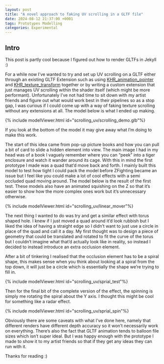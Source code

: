 ```yaml
---
layout: post
title: "A novel approach to faking UV scrolling in a GLTF file"
date: 2024-08-12 21:37:00 +0001
tags: Prototypes Modelling
categories: Experimental
---
```


## Intro

This post is partly cool because I figured out how to render GLTFs in Jekyll :)

For a while now I’ve wanted to try and set up UV scrolling on a GLTF either through an existing GLTF Extension such as using [KHR_animation_pointer](https://github.com/KhronosGroup/glTF/blob/main/extensions/2.0/Khronos/KHR_animation_pointer/README.md) and [KHR_texture_transform](https://github.com/KhronosGroup/glTF/blob/main/extensions/2.0/Khronos/KHR_texture_transform/README.md) together or by writing a custom extension that just manages UV scrolling within the shader itself (which might be more performant). Unfortunately I’ve not had time to sit down with my artist friends and figure out what would work best in their pipelines so as a stop gap, I was curious if I could come up with a way of faking texture scrolling without any extensions at all. The model below is what I ended up making.

{% include modelViewer.html id="scrolling_uv/scrolling_demo.glb"%}

If you look at the bottom of the model it may give away what I’m doing to make this work. 

The start of this idea came from pop-up picture books and how you can pull a bit of card to slide a hidden element into view. The main image I had in my head was of a book I vaguely remember where you can “peek” into a tiger enclosure and watch it wander around its cage. With this in mind the first prototype I made was a quad that’d move back and forth. I mainly built this model to test how tight I could pack the model before ZFighting became an issue but I feel like you could make a lot of cool effects with a semi occluded quad moving around. The model below is the result of the first test. These models also have an animated squishing on the Z so that it’s easier to show how the more complex ones work but it’s unnecessary otherwise.  

{% include modelViewer.html id="scrolling_uv/linear_mover"%}

The next thing I wanted to do was try and get a similar effect with torus shaped hole. I knew if I just moved a quad around it’d look rubbish but I liked the idea of having a straight edge so I didn’t want to just use a circle in place of the quad and call it a day. My first thought was to design a piece of geometry that could be translated and rotated to fit the curve of the torus but I couldn’t imagine what that’d actually look like in reality, so instead I decided to instead introduce an extra occlusion element. 

After a bit of tinkering I realised that the occlusion element has to be a spiral shape, this makes sense when you think about looking at a spiral from the top down, it will just be a circle which is essentially the shape we’re trying to fill in. 

{% include modelViewer.html id="scrolling_uv/sprial_test"%}

Then for the final bit of the complete version of the effect, the spinning is simply me rotating the spiral about the Y axis. I thought this might be cool for something like a radar effect.

{% include modelViewer.html id="scrolling_uv/sprial_spin"%}


Obviously there are some caveats with what I’ve done here, namely that different renders have different depth accuracy so it won’t necessarily work on everything. There’s also the fact that GLTF animation tends to balloon file sizes which isn’t super ideal. But I was happy enough with the prototype I made to show it to my artist friends so that if they get any ideas they can run with it.

Thanks for reading :)

<!-- 

{% include modelViewer.html id="dino.glb"%} -->

<!-- {% assign explainer = site.posts | where:"title","Test" %}
{{ explainer[0].excerpt }} -->

